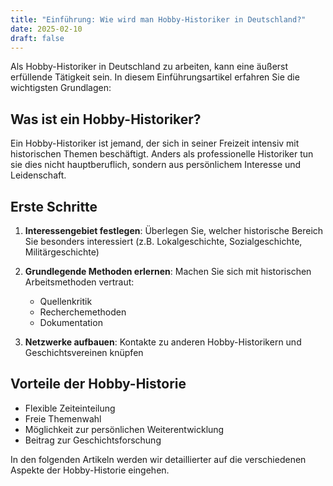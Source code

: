 ```yaml
---
title: "Einführung: Wie wird man Hobby-Historiker in Deutschland?"
date: 2025-02-10
draft: false
---
```


Als Hobby-Historiker in Deutschland zu arbeiten, kann eine äußerst erfüllende Tätigkeit sein. In diesem Einführungsartikel erfahren Sie die wichtigsten Grundlagen:

## Was ist ein Hobby-Historiker?

Ein Hobby-Historiker ist jemand, der sich in seiner Freizeit intensiv mit historischen Themen beschäftigt. Anders als professionelle Historiker tun sie dies nicht hauptberuflich, sondern aus persönlichem Interesse und Leidenschaft.

## Erste Schritte

1. **Interessengebiet festlegen**: Überlegen Sie, welcher historische Bereich Sie besonders interessiert (z.B. Lokalgeschichte, Sozialgeschichte, Militärgeschichte)

2. **Grundlegende Methoden erlernen**: Machen Sie sich mit historischen Arbeitsmethoden vertraut:
   - Quellenkritik
   - Recherchemethoden
   - Dokumentation

3. **Netzwerke aufbauen**: Kontakte zu anderen Hobby-Historikern und Geschichtsvereinen knüpfen

## Vorteile der Hobby-Historie

- Flexible Zeiteinteilung
- Freie Themenwahl
- Möglichkeit zur persönlichen Weiterentwicklung
- Beitrag zur Geschichtsforschung

In den folgenden Artikeln werden wir detaillierter auf die verschiedenen Aspekte der Hobby-Historie eingehen.
